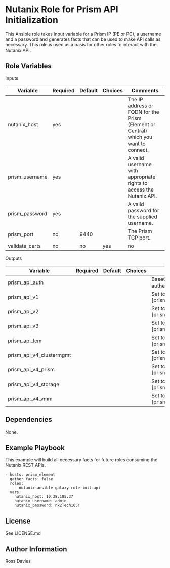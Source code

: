Nutanix Role for Prism API Initialization
=========

This Ansible role takes input variable for a Prism IP (PE or PC), a username and a password and generates facts that can be used to make API calls as necessary. This role is used as a basis for other roles to interact with the Nutanix API.


Role Variables
--------------

Inputs

| Variable                 | Required | Default | Choices                   | Comments                                                                             |
|--------------------------|----------|---------|---------------------------|--------------------------------------------------------------------------------------|
| nutanix_host             | yes      |         |                           | The IP address or FQDN for the Prism (Element or Central) which you want to connect. |
| prism_username           | yes      |         |                           | A valid username with appropriate rights to access the Nutanix API.                  |
| prism_password           | yes      |         |                           | A valid password for the supplied username.                                          |
| prism_port               | no       | 9440    |                           | The Prism TCP port.                                                                  |
| validate_certs           | no       | no      | yes | no                  | Whether to check if Prism UI certificates are valid.                                 |


Outputs

| Variable                 | Required | Default | Choices                   | Comments                                                                    |
|--------------------------|----------|---------|---------------------------|-----------------------------------------------------------------------------|
| prism_api_auth           |          |         |                           | Base64 encoded string for be used for basic authentication                  |
| prism_api_v1             |          |         |                           | Set to https://[prism_ip]:[prism_port]/PrismGateway/services/rest/v1        |
| prism_api_v2             |          |         |                           | Set to https://[prism_ip]:[prism_port]/PrismGateway/services/rest/v2.0      |
| prism_api_v3             |          |         |                           | Set to https://[prism_ip]:[prism_port]/api/nutanix/v3                       |
| prism_api_lcm            |          |         |                           | Set to https://[prism_ip]:[prism_port]/lcm/v1.r0.b1                         |
| prism_api_v4_clustermgmt |          |         |                           | Set to https://[prism_ip]:[prism_port]/api/clustermgmt/v4.0.a1              |
| prism_api_v4_prism       |          |         |                           | Set to https://[prism_ip]:[prism_port]/api/prism/v4.0.a1                    |
| prism_api_v4_storage     |          |         |                           | Set to https://[prism_ip]:[prism_port]/api/storage/v4.0.a2                  |
| prism_api_v4_vmm         |          |         |                           | Set to https://[prism_ip]:[prism_port]/api/vmm/v4.0.a1                      |


Dependencies
------------

None.

Example Playbook
----------------

This example will build all necessary facts for future roles consuming the Nutanix REST APIs.

```
- hosts: prism_element
  gather_facts: false
  roles:
    - nutanix-ansible-galaxy-role-init-api
  vars:
    nutanix_host: 10.38.185.37
    nutanix_username: admin
    nutanix_password: nx2Tech165!
```

License
-------

See LICENSE.md

Author Information
------------------

Ross Davies
